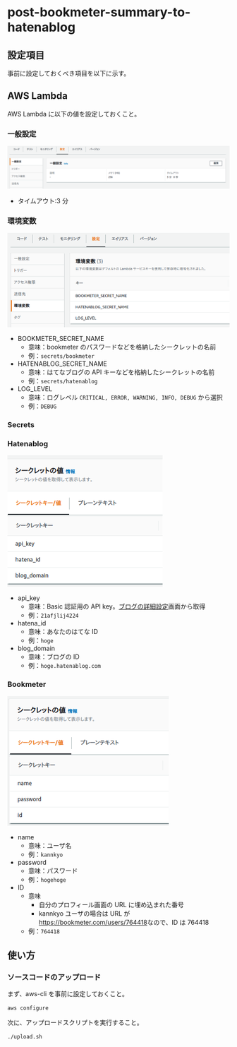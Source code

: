 # post-bookmeter-summary-to-hatenablog

## 設定項目

事前に設定しておくべき項目を以下に示す。

## AWS Lambda

AWS Lambda に以下の値を設定しておくこと。

### 一般設定

![general](README.assets/general.png)

- タイムアウト:3 分

### 環境変数

![env](README.assets/env.png)

- BOOKMETER_SECRET_NAME
  - 意味：bookmeter のパスワードなどを格納したシークレットの名前
  - 例：`secrets/bookmeter`
- HATENABLOG_SECRET_NAME
  - 意味：はてなブログの API キーなどを格納したシークレットの名前
  - 例：`secrets/hatenablog`
- LOG_LEVEL
  - 意味：ログレベル `CRITICAL, ERROR, WARNING, INFO, DEBUG` から選択
  - 例：`DEBUG`

### Secrets

### Hatenablog

![secrets-hatenablog](README.assets/secrets-hatenablog.png)

- api_key
  - 意味：Basic 認証用の API key。[ブログの詳細設定](http://blog.hatena.ne.jp/my/config/detail)画面から取得
  - 例：`21afjlij4224`
- hatena_id
  - 意味：あなたのはてな ID
  - 例：`hoge`
- blog_domain
  - 意味：ブログの ID
  - 例：`hoge.hatenablog.com`

### Bookmeter

![secrets-bookmeter](README.assets/secrets-bookmeter.png)

- name
  - 意味：ユーザ名
  - 例：`kannkyo`
- password
  - 意味：パスワード
  - 例：`hogehoge`
- ID
  - 意味
    - 自分のプロフィール画面の URL に埋め込まれた番号
    - kannkyo ユーザの場合は URL が <https://bookmeter.com/users/764418>なので、ID は 764418
  - 例：`764418`

## 使い方

### ソースコードのアップロード

まず、aws-cli を事前に設定しておくこと。

```bash
aws configure
```

次に、アップロードスクリプトを実行すること。

```bash
./upload.sh
```
